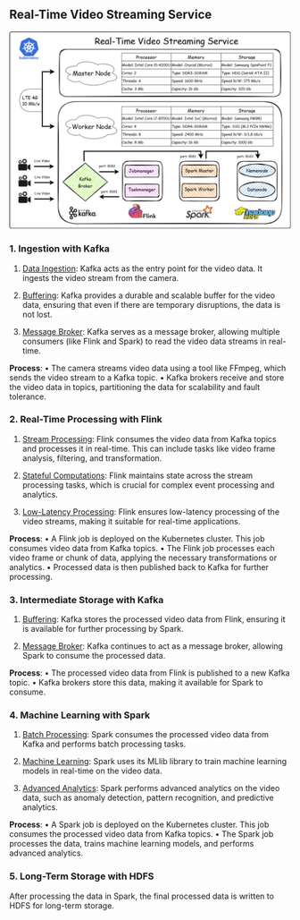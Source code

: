 ## Real-Time Video Streaming Service

![Alt text](images/real_time_video_hld.jpg)

### 1. Ingestion with Kafka

1. <u>Data Ingestion</u>: Kafka acts as the entry point for the video data. It ingests the video stream from the camera.

2. <u>Buffering</u>: Kafka provides a durable and scalable buffer for the video data, ensuring that even if there are temporary disruptions, the data is not lost.

3. <u>Message Broker</u>: Kafka serves as a message broker, allowing multiple consumers (like Flink and Spark) to read the video data streams in real-time.

<b>Process</b>:
•  The camera streams video data using a tool like FFmpeg, which sends the video stream to a Kafka topic.
•  Kafka brokers receive and store the video data in topics, partitioning the data for scalability and fault tolerance.


### 2. Real-Time Processing with Flink

1. <u>Stream Processing</u>: Flink consumes the video data from Kafka topics and processes it in real-time. This can include tasks like video frame analysis, filtering, and transformation.

2. <u>Stateful Computations</u>: Flink maintains state across the stream processing tasks, which is crucial for complex event processing and analytics.

3. <u>Low-Latency Processing</u>: Flink ensures low-latency processing of the video streams, making it suitable for real-time applications.

<b>Process</b>:
•  A Flink job is deployed on the Kubernetes cluster. This job consumes video data from Kafka topics.
•  The Flink job processes each video frame or chunk of data, applying the necessary transformations or analytics.
•  Processed data is then published back to Kafka for further processing.


### 3. Intermediate Storage with Kafka

1. <u>Buffering</u>: Kafka stores the processed video data from Flink, ensuring it is available for further processing by Spark.

2. <u>Message Broker</u>: Kafka continues to act as a message broker, allowing Spark to consume the processed data.

<b>Process</b>:
•  The processed video data from Flink is published to a new Kafka topic.
•  Kafka brokers store this data, making it available for Spark to consume.


### 4. Machine Learning with Spark


1. <u>Batch Processing</u>: Spark consumes the processed video data from Kafka and performs batch processing tasks.

2. <u>Machine Learning</u>: Spark uses its MLlib library to train machine learning models in real-time on the video data.

3. <u>Advanced Analytics</u>: Spark performs advanced analytics on the video data, such as anomaly detection, pattern recognition, and predictive analytics.

<b>Process</b>:
•  A Spark job is deployed on the Kubernetes cluster. This job consumes the processed video data from Kafka topics.
•  The Spark job processes the data, trains machine learning models, and performs advanced analytics.


### 5. Long-Term Storage with HDFS

After processing the data in Spark, the final processed data is written to HDFS for long-term storage.
